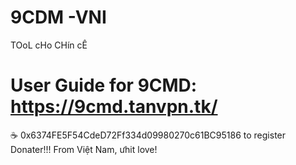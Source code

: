 # 9CDM -VNI
TOoL cHo CHín cÊ

User Guide for 9CMD: https://9cmd.tanvpn.tk/
==========

☕ 0x6374FE5F54CdeD72Ff334d09980270c61BC95186 to register Donater!!!
From Việt Nam, ưhit love!
